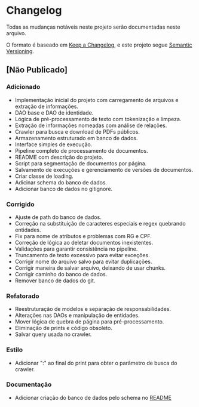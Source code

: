# Changelog

Todas as mudanças notáveis neste projeto serão documentadas neste arquivo.

O formato é baseado em [Keep a Changelog](https://keepachangelog.com/pt-BR/1.0.0/),
e este projeto segue [Semantic Versioning](https://semver.org/lang/pt-BR/).

## [Não Publicado]

### Adicionado
- Implementação inicial do projeto com carregamento de arquivos e extração de informações.
- DAO base e DAO de identidade.
- Lógica de pré-processamento de texto com tokenização e limpeza.
- Extração de informações nomeadas com análise de relações.
- Crawler para busca e download de PDFs públicos.
- Armazenamento estruturado em banco de dados.
- Interface simples de execução.
- Pipeline completo de processamento de documentos.
- README com descrição do projeto.
- Script para segmentação de documentos por página.
- Salvamento de execuções e gerenciamento de versões de documentos.
- Criar classe de loading.
- Adicinar schema do banco de dados.
- Adicionar banco de dados no gitignore.

### Corrigido
- Ajuste de path do banco de dados.
- Correção na substituição de caracteres especiais e regex quebrando entidades.
- Fix para nome de atributos e problemas com RG e CPF.
- Correção de lógica ao deletar documentos inexistentes.
- Validações para garantir consistência no pipeline.
- Truncamento de texto excessivo para evitar exceções.
- Corrigir nome do arquivo salvo para evitar duplicações.
- Corrigir maneira de salvar arquivo, deixando de usar chunks.
- Corrigir caminho do banco de dados.
- Remover banco de dados do git.

### Refatorado
- Reestruturação de modelos e separação de responsabilidades.
- Alterações nas DAOs e manipulação de entidades.
- Mover lógica de quebra de página para pré-processamento.
- Eliminação de prints e código obsoleto.
- Salvar query usada no crawler.

### Estilo
- Adicionar ":" ao final do print para obter o parâmetro de busca do crawler.

### Documentação
- Adicionar criação do banco de dados pelo schema no [README](./README.md#criação-do-banco-de-dados)

